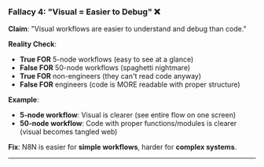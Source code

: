 ### **Fallacy 4: "Visual = Easier to Debug"** ❌

**Claim**: "Visual workflows are easier to understand and debug than code."

**Reality Check**:

- **True FOR** 5-node workflows (easy to see at a glance)
- **False FOR** 50-node workflows (spaghetti nightmare)
- **True FOR** non-engineers (they can't read code anyway)
- **False FOR** engineers (code is MORE readable with proper structure)

**Example**:

- **5-node workflow**: Visual is clearer (see entire flow on one screen)
- **50-node workflow**: Code with proper functions/modules is clearer (visual becomes tangled web)

**Fix**: N8N is easier for **simple workflows**, harder for **complex systems**.

---
